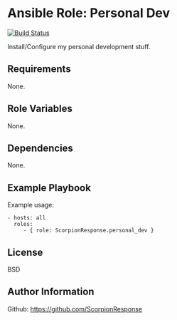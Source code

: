Ansible Role: Personal Dev
==========================

[![Build Status](https://travis-ci.org/ScorpionResponse/ansible-personal_dev.svg?branch=master)](https://travis-ci.org/ScorpionResponse/ansible-personal_dev)

Install/Configure my personal development stuff.

Requirements
------------

None.

Role Variables
--------------

None.

Dependencies
------------

None.

Example Playbook
----------------

Example usage:

    - hosts: all
      roles:
         - { role: ScorpionResponse.personal_dev }

License
-------

BSD

Author Information
------------------

Github: https://github.com/ScorpionResponse
